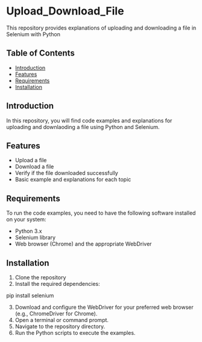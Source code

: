 # Upload_Download_File
This repository provides explanations of uploading and downloading a file in Selenium with Python

## Table of Contents

- [Introduction](#introduction)
- [Features](#features)
- [Requirements](#requirements)
- [Installation](#installation)

## Introduction

In this repository, you will find code examples and explanations for uploading and downlaoding a file using Python and Selenium.

## Features

- Upload a file
- Download a file
- Verify if the file downloaded successfully
- Basic example and explanations for each topic

## Requirements
To run the code examples, you need to have the following software installed on your system:

- Python 3.x
- Selenium library
- Web browser (Chrome) and the appropriate WebDriver

## Installation

1. Clone the repository
2. Install the required dependencies:

pip install selenium

3. Download and configure the WebDriver for your preferred web browser (e.g., ChromeDriver for Chrome).
4. Open a terminal or command prompt.
5. Navigate to the repository directory.
6. Run the Python scripts to execute the examples.

